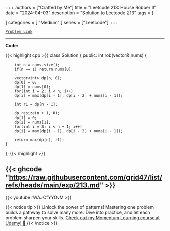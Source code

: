 
+++
authors = ["Crafted by Me"]
title = "Leetcode 213: House Robber II"
date = "2024-04-03"
description = "Solution to Leetcode 213"
tags = [
    
]
categories = [
    "Medium"
]
series = ["Leetcode"]
+++



[`Problem Link`](https://leetcode.com/problems/house-robber-ii/description/)

---

**Code:**

{{< highlight cpp >}}
class Solution {
public:
    int rob(vector<int>& nums) {
        
        int n = nums.size();
        if(n == 1) return nums[0];
        
        vector<int> dp(n, 0);
        dp[0] = 0;
        dp[1] = nums[0];
        for(int i = 2; i < n; i++)
        dp[i] = max(dp[i - 1], dp[i - 2] + nums[i - 1]);
            
        int r1 = dp[n - 1];
        
        dp.resize(n + 1, 0);
        dp[1] = 0;
        dp[2] = nums[1];        
        for(int i = 3; i < n + 1; i++)
        dp[i] = max(dp[i - 1], dp[i - 2] + nums[i - 1]);        
        
        return max(dp[n], r1);
    }
};
{{< /highlight >}}

{{< ghcode "https://raw.githubusercontent.com/grid47/list/refs/heads/main/exp/213.md" >}}
---
{{< youtube rWAJCfYYOvM >}}

{{< notice tip >}}
Unlock the power of patterns! Mastering one problem builds a pathway to solve many more. Dive into practice, and let each problem sharpen your skills. [Check out my Momentum Learning course at Udemy! 🚀 ](https://www.udemy.com/course/algorithms-and-data-structures-in-cpp/)
{{< /notice >}}

